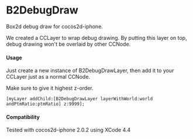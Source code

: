 B2DebugDraw
===========

Box2d debug draw for cocos2d-iphone.

We created a CCLayer to wrap debug drawing. By putting this layer on top, debug
drawing won't be overlaid by other CCNode.

#### Usage 

Just create a new instance of B2DebugDrawLayer, then add it to your CCLayer just as a normal CCNode.

Make sure to give it highest z-order.

    [myLayer addChild:[B2DebugDrawLayer layerWithWorld:world andPtmRatio:ptmRatio] z:9999];

#### Compatibility

Tested with cocos2d-iphone 2.0.2 using XCode 4.4